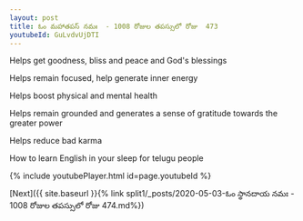 ```yaml
---
layout: post
title: ఓం మహాతపస్ నమః  - 1008 రోజుల తపస్సులో రోజు  473
youtubeId: GuLvdvUjDTI
---
```

 
 
Helps get goodness, bliss and peace and God's blessings
 
Helps remain focused, help generate inner energy 
 
Helps boost physical and mental health 
 
Helps remain grounded and generates a sense of gratitude towards the greater power 
 
Helps reduce bad karma
 
How to learn English in your sleep for telugu people
 
 
 
 


{% include youtubePlayer.html id=page.youtubeId %}
 
[Next]({{ site.baseurl }}{% link split1/_posts/2020-05-03-ఓం స్థానదాయ నమః  - 1008 రోజుల తపస్సులో రోజు  474.md%})
 
